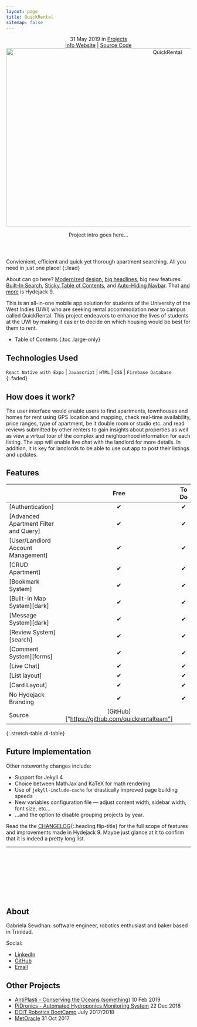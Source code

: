 ```yaml
---
layout: page
title: QuickRental
sitemap: false
---
```

<!-- <a class="external" href="https://hydejack.com/" property="sameAs">Website</a> -->
<!-- <p class="note" title="Attention">A custom label.</p> -->
<div markdown="0">
  <header>
    <!-- <h1 class="post-title flip-project-title"> QuickRental</h1> -->
    <div class ="row_project">
      <div class="column_project_l">
        <div class="post-date"> 
          <time datetime="2020-05-31T00:00:00+00:00">31 May 2019</time> in <a href="/portfolio/projects_test/" class="flip-title">Projects</a>
        </div>
      </div>
      <div class="column_project_l2">
        <a href="https://quick-rental-project-website.herokuapp.com/index.html" target="_blank" class="external heading flip-title">Info Website</a> |
        <a href="https://github.com/quickrentalteam" target="_blank" class="external heading flip-title">Source Code</a>
      </div>
    </div>
    <div class="lead aspect-ratio sixteen-nine flip-project-img"> 
      <img src="/portfolio/images/projects/quickrental/apartmentapp2.png" alt="QuickRental" width="864" height="486" loading="lazy">
    </div>
    <p class="note-sm" title="QuickRental"> Project intro goes here...</p>
  </header>
</div>


Convienient, efficient and quick yet thorough apartment searching. All you need in just one place!
{:.lead}

About can go here?
[Modernized](#linking-in-style) [design](#whats-in-the-cards), [big headlines](#ready-for-the-big-screen), big new features: [Built-In Search](#built-in-search), [Sticky Table of Contents](#sticky-table-of-contents), and [Auto-Hiding Navbar](#auto-hiding-navbar). That [and more](#and-much-more) is Hydejack 9.

This is an all-in-one mobile app solution for students of the University of the West Indies (UWI) who are seeking rental accommodation near to campus called QuickRental. This project endeavors to enhance the lives of students at the UWI by making it easier to decide on which housing would be best for them to rent.

- Table of Contents
{:toc .large-only}

<!-- ## About

About Project goes here ....
Ever since the introduction of Dark Mode, link styles have been a bit of an issue. Specifically, finding an accent color that worked on both light and dark backgrounds was the problem. With Hydejack 9, the [link style](#linking-in-style) has been revamped so that legibility is no longer tied to the choice of accent_color, giving you much more freedom in creating a unique design flavor for your site. -->

## Technologies Used
`React Native with Expo` | `Javascript` | `HTML` | `CSS` | `Firebase Database`
{:.faded}

## How does it work?
The user interface would enable users to find apartments, townhouses and homes for rent using GPS location and mapping, check real-time availability, price ranges, type of apartment, be it double room or studio etc. and read reviews submitted by other renters to gain insights about properties as well as view a virtual tour of the complex and neighborhood information for each listing. The app will enable live chat with the landlord for more details. In addition, it is key for landlords to be able to use out app to post their listings and updates.

## Features

|                                       | Free           | To Do               |
|:--------------------------------------|:--------------:|:-------------------:|
| [Authentication]                      | &#x2714;       | &#x2714;            |
| [Advanced Apartment Filter and Query] | &#x2714;       | &#x2714;            |
| [User/Landlord Account Management]    | &#x2714;       | &#x2714;            |
| [CRUD Apartment]                      | &#x2714;       | &#x2714;            |
| [Bookmark System]                     | &#x2714;       | &#x2714;            |
| [Built-in Map System][dark]           | &#x2714;       | &#x2714;            |
| [Message System][dark]                | &#x2714;       | &#x2714;            |
| [Review System][search]               | &#x2714;       | &#x2714;            |
| [Comment System][forms]               | &#x2714;       | &#x2714;            |
| [Live Chat]                           | &#x2714;       | &#x2714;            |
| [List layout]                         | &#x2714;       | &#x2714;            |
| [Card Layout]                         | &#x2714;       | &#x2714;            |
| No Hydejack Branding                  | &#x2714;       | &#x2714;            |
| Source                                | [GitHub]["https://github.com/quickrentalteam"] |
{:.stretch-table.dl-table}
 

## Future Implementation

Other noteworthy changes include:
- Support for Jekyll 4
- Choice between MathJax and KaTeX for math rendering
- Use of `jekyll-include-cache` for drastically improved page building speeds
- New variables configuration file — adjust content width, sidebar width, font size, etc...
- ...and the option to disable grouping projects by year.

Read the the [CHANGELOG](../../CHANGELOG.md){:.heading.flip-title} for the full scope of features and improvements made in Hydejack 9.
Maybe just glance at it to confirm that it is indeed a pretty long list.


<div markdown="0">
  <hr class="dingbat related">
  <aside class="about related mt4 mb4" role="complementary">
    <div class="author mt4"> 
      <img src="/portfolio/images/gabieicon_128.png" srcset="/portfolio/images/gabieicon_128.png 1x,/portfolio/images/gabieicon_256.png 2x" alt="<Gabriela> <Sewdhan>" class="avatar" width="120" height="120" loading="lazy" style="opacity: 0;">
      <h2 class="page-title hr-bottom"> About</h2>
      <p>Gabriela Sewdhan: software engineer, robotics enthusiast and baker based in Trinidad.</p>
      <div class="sidebar-social"> <span class="sr-only">Social:</span>
        <ul>
          <li> 
            <a href="https://www.linkedin.com/in/gabriela-sewdhan-3ba495120" target="_blank" title="LinkedIn" class="no-mark-external"> <span class="icon-linkedin2"></span> <span class="sr-only">LinkedIn</span> </a>
          </li>
          <li> 
            <a href="https://github.com/GabrielaSewdhan" target="_blank" title="GitHub" class="no-mark-external"> <span class="icon-github"></span> <span class="sr-only">GitHub</span> </a>
          </li>
          <li> 
            <a href="mailto:gabiems13@gmail.com" target="_blank" title="Email" class="no-mark-external"> <span class="icon-mail"></span> <span class="sr-only">Email</span> </a>
          </li>
        </ul>
      </div>
    </div>
  </aside>
  <aside class="related mb4" role="complementary">
    <h2 class="hr-bottom">Other Projects</h2>
    <ul class="related-posts">
      <li class="h4">
        <a href="/portfolio/projectlist/AntiPlasti/" class="flip-title"><span>AntiPlasti - Conserving the Oceans (something)</span></a> <time class="faded fine" datetime="2020-07-03T00:00:00+00:00">10 Feb 2019</time>
      </li>
      <li class="h4"> 
        <a href="/portfolio/projectlist/PiDronics/" class="flip-title"><span>PiDronics - Automated Hydroponics Monitoring System</span></a> <time class="faded fine" datetime="2018-06-01T00:00:00+00:00">22 Dec 2018</time>
      </li>
      <li class="h4"> 
        <a href="/portfolio/projectlist/dcitCamp-2017-2018/" class="flip-title"><span>DCIT Robotics BootCamp</span></a> <time class="faded fine" datetime="2017-11-23T00:00:00+00:00">July 2017/2018</time>
      </li>
      <li class="h4"> 
        <a href="/portfolio/projectlist/MetOracle/" class="flip-title"><span>MetOracle</span></a> <time class="faded fine" datetime="2017-11-23T00:00:00+00:00">31 Oct 2017</time>
      </li>
    </ul>
  </aside>
</div>
